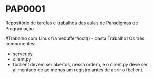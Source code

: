 # PAP0001
Repositório de tarefas e trabalhos das aulas de Paradigmas de Programação



#Trabalho com Linux framebuffer/ioctl() - pasta Trabalho1
Os três componentes:
* server.py
* client.py
* fbclient
devem ser abertos, nessa ordem, e o client.py deve ser alimentado de ao menos um registro antes de abrir o fbclient.
